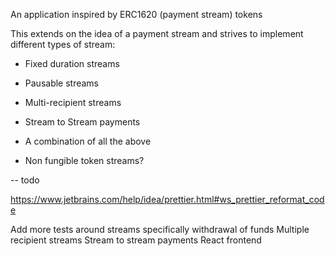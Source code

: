 An application inspired by ERC1620 (payment stream) tokens

This extends on the idea of a payment stream and strives to implement different types of stream:

- Fixed duration streams
- Pausable streams
- Multi-recipient streams
- Stream to Stream payments

- A combination of all the above

- Non fungible token streams?


-- todo

https://www.jetbrains.com/help/idea/prettier.html#ws_prettier_reformat_code


Add more tests around streams specifically withdrawal of funds
Multiple recipient streams
Stream to stream payments
React frontend